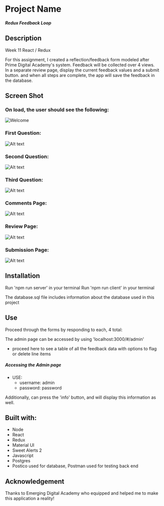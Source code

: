 # Project Name

##### Redux Feedback Loop #####

## Description

Week 11 React / Redux

For this assignment, I created a reflection/feedback form modeled after Prime Digital Academy's system. Feedback will be collected over 4 views. In a separate review page, display the current feedback values and a submit button. and when all steps are complete, the app will save the feedback in the database.  

## Screen Shot

### On load, the user should see the following:
![Welcome](image.png)

### First Question:
![Alt text](image-1.png)

### Second Question:
![Alt text](image-2.png)

### Third Question:
![Alt text](image-3.png)

### Comments Page:
![Alt text](image-4.png)

### Review Page:
![Alt text](image-5.png)

### Submission Page:
![Alt text](image-6.png)

## Installation
Run 'npm run server' in your terminal
Run 'npm run client' in your terminal

The database.sql file includes information about the database used in this project

## Use
Proceed through the forms by responding to each, 4 total:

The admin page can be accessed by using 'localhost:3000/#/admin'
- proceed here to see a table of all the feedback data with options to flag or delete line items

##### Accessing the Admin page #####
- USE:
    - username: admin 
    - password: password

Additionally, can press the 'info' button, and will display this information as well.

## Built with:
- Node
- React
- Redux 
- Material UI
- Sweet Alerts 2
- Javascript
- Postgres
- Postico used for database, Postman used for testing back end

## Acknowledgement

Thanks to Emerging Digital Academy who equipped and helped me to make this application a reality!